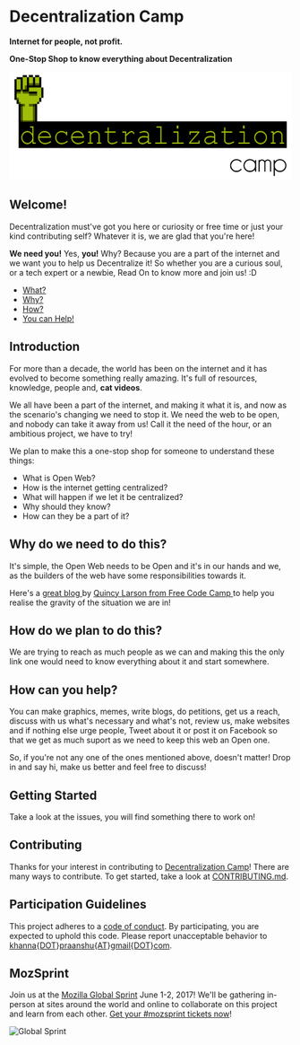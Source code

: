 # Decentralization Camp

**Internet for people, not profit.**

**One-Stop Shop to know everything about Decentralization**

![alt text](https://github.com/pransh15/decentralization-camp/blob/master/SchematicDesign/logo_green.png)

## Welcome!

Decentralization must've got you here or curiosity or free time or just your kind contributing self? Whatever it is, we are glad that you're here!

**We need you!**
Yes, **you!**
Why?
Because you are a part of the internet and we want you to help us Decentralize it! So whether you are a curious soul, or a tech expert or a newbie, Read On to know more and join us! :D

- [ What? ](##introduction)
- [ Why? ](##why-do-we-need-to-do-this?)
- [ How? ](##How-do-we-plan-to-do-this?)
- [ You can Help! ](##How-can-you-help?)

## Introduction
For more than a decade, the world has been on the internet and it has evolved to become something really amazing. It's full of resources, knowledge, people and, **cat videos**.

We all have been a part of the internet, and making it what it is, and now as the scenario's changing we need to stop it. We need the web to be open, and nobody can take it away from us! Call it the need of the hour, or an ambitious project, we have to try!

We plan to make this a one-stop shop for someone to understand these things:

- What is Open Web?
- How is the internet getting centralized?
- What will happen if we let it be centralized?
- Why should they know?
- How can they be a part of it?

## Why do we need to do this?
It's simple, the Open Web needs to be Open and it's in our hands and we, as the builders of the web have some responsibilities towards it.

Here's a [ great blog ](https://medium.freecodecamp.com/inside-the-invisible-war-for-the-open-internet-dd31a29a3f08) by [ Quincy Larson from Free Code Camp ](https://medium.freecodecamp.com/@quincylarson) to help you realise the gravity of the situation we are in!

## How do we plan to do this?

We are trying to reach as much people as we can and making this the only link one would need to know everything about it and start somewhere.

## How can you help?

You can make graphics, memes, write blogs, do petitions, get us a reach, discuss with us what's necessary and what's not, review us, make websites and if nothing else urge people, Tweet about it or post it on Facebook so that we get as much suport as we need to keep this web an Open one.

So, if you're not any one of the ones mentioned above, doesn't matter! Drop in and say hi, make us better and feel free to discuss!

## Getting Started

Take a look at the issues, you will find something there to work on!

## Contributing

Thanks for your interest in contributing to [Decentralization Camp](https://github.com/pransh15/decentralization-camp/)! There are many ways to contribute. To get started, take a look at [CONTRIBUTING.md](CONTRIBUTING.md).

## Participation Guidelines

This project adheres to a [code of conduct](CODE_OF_CONDUCT.md). By participating, you are expected to uphold this code. Please report unacceptable behavior to [khanna{DOT}praanshu{AT}gmail{DOT}com](mailto:khanna.praanshu@gmail.com).

## MozSprint

Join us at the [Mozilla Global Sprint](http://mozilla.github.io/global-sprint/) June 1-2, 2017! We'll be gathering in-person at sites around the world and online to collaborate on this project and learn from each other. [Get your #mozsprint tickets now](http://mozilla.github.io/global-sprint/)!

![Global Sprint](https://cloud.githubusercontent.com/assets/617994/24632585/b2b07dcc-1892-11e7-91cf-f9e473187cf7.png)
